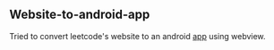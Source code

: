 ## Website-to-android-app
Tried to convert leetcode's website to an android [app](https://github.com/Shivansh771/Website-to-android-app/blob/main/LeetCode.apk) using webview.
